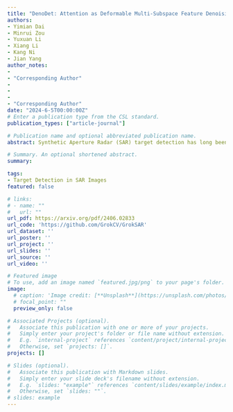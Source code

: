 ```yaml
---
title: "DenoDet: Attention as Deformable Multi-Subspace Feature Denoising for Target Detection in SAR Images"
authors:
- Yimian Dai
- Minrui Zou
- Yuxuan Li
- Xiang Li
- Kang Ni
- Jian Yang
author_notes:
- 
- "Corresponding Author"
- 
- 
- 
- "Corresponding Author"
date: "2024-6-5T00:00:00Z"
# Enter a publication type from the CSL standard.
publication_types: ["article-journal"]

# Publication name and optional abbreviated publication name.
abstract: Synthetic Aperture Radar (SAR) target detection has long been impeded by inherentspeckle noise and the prevalence of diminutive, ambiauous targets, While deep neuranetworks have advanced SAR target detection, their intrinsic low-frequency bias andstatic post-training weights falter with coherent noise and preserving subtle detailsacross heterogeneous terrains. Motivated by traditional SAR image denoising, wepropose DenoDet, a network aided by explicit frequency domain transform to calibrateconvolutional biases and pay more attention to high-frequencies, forming a natural multi.scale subspace representation to detect targets from the perspective of multi-subspacedenoising. We desian TransDeno, a dynamic frequency domain attention module thatperforms as a transform domain soft thresholding operation, dynamically denoisingacross subspaces by preserving salient target signals and attenuating noise. Toadaptively adjust the granularity of subspace processing, we also propose a deformablegroup fully-connected layer (DeGroFC) that dynamically varies the group conditioned onthe input features. Without bells and whistles, our plug-and-play TransDeno sets state-of.the-art scores on multiple SAR target detection datasets. The code is available athttps://github.com/GrokCV/GrokSAR.

# Summary. An optional shortened abstract.
summary: 

tags:
- Target Detection in SAR Images
featured: false

# links:
# - name: ""
#   url: ""
url_pdf: https://arxiv.org/pdf/2406.02833
url_code: 'https://github.com/GrokCV/GrokSAR'
url_dataset: ''
url_poster: ''
url_project: ''
url_slides: ''
url_source: ''
url_video: ''

# Featured image
# To use, add an image named `featured.jpg/png` to your page's folder. 
image:
  # caption: 'Image credit: [**Unsplash**](https://unsplash.com/photos/jdD8gXaTZsc)'
  # focal_point: ""
  preview_only: false

# Associated Projects (optional).
#   Associate this publication with one or more of your projects.
#   Simply enter your project's folder or file name without extension.
#   E.g. `internal-project` references `content/project/internal-project/index.md`.
#   Otherwise, set `projects: []`.
projects: []

# Slides (optional).
#   Associate this publication with Markdown slides.
#   Simply enter your slide deck's filename without extension.
#   E.g. `slides: "example"` references `content/slides/example/index.md`.
#   Otherwise, set `slides: ""`.
# slides: example
---
```

